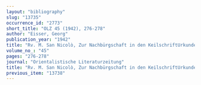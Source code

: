 ```yaml
---
layout: "bibliography"
slug: "13735"
occurrence_id: "2773"
short_title: "OLZ 45 (1942), 276-278"
author: "Eisser, Georg"
publication_year: "1942"
title: "Rv. M. San Nicolò, Zur Nachbürgschaft in den KeilschriftUrkunden und in den gräko-ägyptischen Papyri"
volume_no_: "45"
pages: "276-278"
journal: "Orientalistische Literaturzeitung"
title: "Rv. M. San Nicolò, Zur Nachbürgschaft in den KeilschriftUrkunden und in den gräko-ägyptischen Papyri"
previous_item: "13738"
---
```

